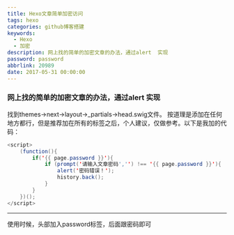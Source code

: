 ```yaml
---
title: Hexo文章简单加密访问
tags: hexo
categories: github博客搭建
keywords:
  - Hexo
  - 加密
description: 网上找的简单的加密文章的办法，通过alert  实现
password: password
abbrlink: 20989
date: 2017-05-31 00:00:00
---
```


### 网上找的简单的加密文章的办法，通过alert  实现
找到themes->next->layout->_partials->head.swig文件。
按道理是添加在任何地方都行，但是推荐加在所有的<meta>标签之后，个人建议，仅做参考。以下是我加的代码：

```java
<script>
    (function(){
        if('{{ page.password }}'){
            if (prompt('请输入文章密码','') !== '{{ page.password }}'){
                alert('密码错误！');
                history.back();
            }
        }
    })();
</script>
```

---
使用时候，头部加入password标签，后面跟密码即可



